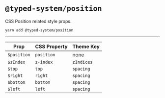 # `@typed-system/position`

CSS Position related style props.

```shell
yarn add @typed-system/position
```

---

| Prop        | CSS Property | Theme Key  |
| ----------- | ------------ | ---------- |
| `$position` | `position`   | none       |
| `$zIndex`   | `z-index`    | `zIndices` |
| `$top`      | `top`        | `spacing`  |
| `$right`    | `right`      | `spacing`  |
| `$bottom`   | `bottom`     | `spacing`  |
| `$left`     | `left`       | `spacing`  |
